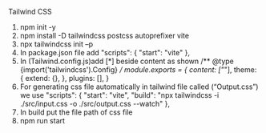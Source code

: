 Tailwind CSS

1.	npm init -y
2.	npm install -D tailwindcss postcss autoprefixer vite
3.	npx tailwindcss init –p
4.	In package.json file add 
 "scripts": {
    "start": "vite"
  },
5.	In (Tailwind.config.js)add [*] beside content as shown
/** @type {import('tailwindcss').Config} */
module.exports = {
  content: ["*"],
  theme: {
    extend: {},
  },
  plugins: [],
}
6.	For generating css file automatically in tailwind file called (“Output.css”) we use 
"scripts": {
    "start": "vite",
    "build": "npx tailwindcss -i ./src/input.css -o ./src/output.css --watch"
      },
7.	In build put the file path of css file
8.	npm run start
 

